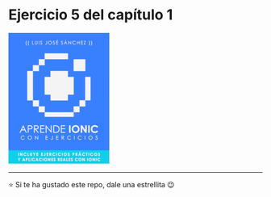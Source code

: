 # Ejercicio 5 del capítulo 1

<a href="https://leanpub.com/aprendeionic">
    <img src="aprendeionicconejercicios200.png">
</a>

<hr>

:star: Si te ha gustado este repo, dale una estrellita :wink:
